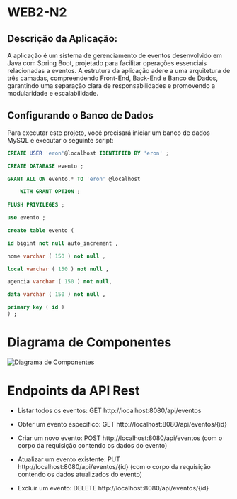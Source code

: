 # WEB2-N2

## Descrição da Aplicação:

A aplicação é um sistema de gerenciamento de eventos desenvolvido em Java com Spring Boot, projetado para facilitar operações essenciais relacionadas a eventos. 
A estrutura da aplicação adere a uma arquitetura de três camadas, compreendendo Front-End, Back-End e Banco de Dados, garantindo uma separação clara de responsabilidades e promovendo a modularidade e escalabilidade.

## Configurando o Banco de Dados

Para executar este projeto, você precisará iniciar um banco de dados MySQL e executar o seguinte script:

~~~sql
CREATE USER 'eron'@localhost IDENTIFIED BY 'eron' ;

CREATE DATABASE evento ;

GRANT ALL ON evento.* TO 'eron' @localhost

    WITH GRANT OPTION ;
    
FLUSH PRIVILEGES ;

use evento ;

create table evento (

id bigint not null auto_increment ,

nome varchar ( 150 ) not null ,

local varchar ( 150 ) not null ,

agencia varchar ( 150 ) not null,

data varchar ( 150 ) not null ,

primary key ( id )
) ;
~~~

# Diagrama de Componentes

![Diagrama de Componentes](https://github.com/EronilsonHolanda/WEB2-N2/assets/127308928/2103d3f2-9843-48dd-b5e4-4d9561df420b)

# Endpoints da API Rest

- Listar todos os eventos: GET http://localhost:8080/api/eventos

- Obter um evento específico: GET http://localhost:8080/api/eventos/{id}

- Criar um novo evento: POST http://localhost:8080/api/eventos (com o corpo da requisição contendo os dados do evento)

- Atualizar um evento existente: PUT http://localhost:8080/api/eventos/{id} (com o corpo da requisição contendo os dados atualizados do evento)

- Excluir um evento: DELETE http://localhost:8080/api/eventos/{id}


